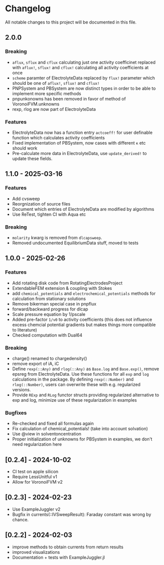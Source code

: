 # Changelog

All notable changes to this project will be documented in this file.

## 2.0.0 

### Breaking
- `aflux`, `sflux` and `cflux` calculating just one activity coefficinet
  replaced with  `aflux!`, `sflux!` and `cflux!`  calculating all activity coefficients at once
- `scheme` paramter of ElectrolyteData replaced by `flux!` parameter which should be one of `aflux!`, `sflux!` and `cflux!` 
- PNPSystem and PBSystem are now distinct types in order to be able to implement more specific methods
- pnpunkonowns has been removed in favor of method of VoronoiFVM.unknowns
- rexp, rlog are now part of ElectrolyteData

### Features
- ElectrolyteData now has a function entry `actcoeff!` for user definable function which calculates activity coefficients
- Fixed implementation of PBSystem, now cases with different `κ` etc should work
- Pre-calculate more data in ElectrolyteData, use `update_derived!` to update these fields.


## 1.1.0 - 2025-03-16

### Features
- Add cvsweep 
- Reorgnization of source files
- Document which entries of ElectrolyteData are modified by algorithms
- Use ReTest, tighten CI with Aqua etc

### Breaking
- `molarity` kwarg is removed from `dlcapsweep`.
- Removed undocumented EquilibriumData stuff, moved to tests

## 1.0.0 - 2025-02-26

### Features
- Add rotating disk code from RotatingElectrodesProject
- ExtendableFEM extension & coupling with Stokes
- add `chemical_potentials` and `electrochemical_potentials` methods for  calculation from stationary solutions
- Remove bikerman special case in pnpflux
- forward/backward progress for dlcap
- Scale pressure equation by 1/pscale
- Added pre-factor `1/v0` to activity coefficients (this does not influence excess chemcial potential gradients
  but makes things more compatible to literature)
- Checked computation with Dual64

### Breaking
- charge() renamed to chargedensity()
- remove export of iA, iC
- Define `rexp(::Any)` and `rlog(::Any)` as `Base.log` and `Base.exp()`, remove epsreg from ElectrolyteData.
  Use these functions for all `exp` and `log` calculations in the package.
  By defining `rexp(::Number)` and `rlog(::Number)`, users can overwrite these with e.g. regularized  versions.
- Provide `RExp` and `RLog` functor structs providing regularized alternative to exp and log, minimize use of these regularization in examples

### Bugfixes
- Re-checked and fixed all formulas again
- Fix calculation of chemical_potentials! (take into account solvation)
- Use @view in solventoncentration
- Proper initialization of unknowns for PBSystem in examples, we don't need regularization here

## [0.2.4] - 2024-10-02

- CI test on apple silicon
- Require LessUnitful v1
- Allow for VoronoiFVM v2

## [0.2.3] - 2024-02-23

- Use ExampleJuggler v2
- Bugfix in currents(::IVSweepResult): Faraday constant was wrong by chance.

## [0.2.2] - 2024-02-03

- improve methods to obtain currents from return results
- improved visualizations
- Documentation + tests with ExampleJuggler.jl
